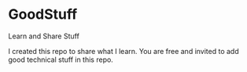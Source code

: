 # GoodStuff
Learn and Share Stuff

I created this repo to share what I learn. You are free and invited to add good technical stuff in this repo.
